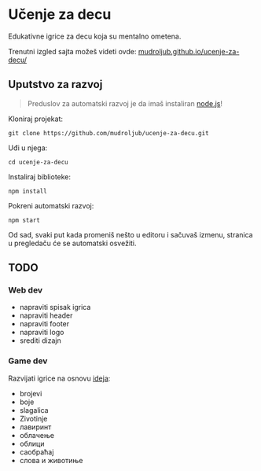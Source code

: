 # Učenje za decu

Edukativne igrice za decu koja su mentalno ometena.

Trenutni izgled sajta možeš videti ovde:
[mudroljub.github.io/ucenje-za-decu/](https://mudroljub.github.io/ucenje-za-decu/)

## Uputstvo za razvoj

> Preduslov za automatski razvoj je da imaš instaliran [node.js](https://nodejs.org)!

Kloniraj projekat:
```
git clone https://github.com/mudroljub/ucenje-za-decu.git
```
Uđi u njega:
```
cd ucenje-za-decu
```

Instaliraj biblioteke:
```
npm install
```

Pokreni automatski razvoj:
```
npm start
```

Od sad, svaki put kada promeniš nešto u editoru i sačuvaš izmenu, stranica u pregledaču će se automatski osvežiti.

## TODO

### Web dev

- napraviti spisak igrica
- napraviti header
- napraviti footer
- napraviti logo
- srediti dizajn

### Game dev

Razvijati igrice na osnovu [ideja](IDEJE.md):

- brojevi
- boje
- slagalica
- Zivotinje
- лавиринт
- облачење
- облици
- саобраћај
- слова и животиње
